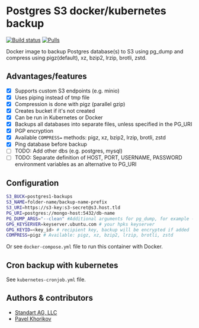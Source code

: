 # Postgres S3 docker/kubernetes backup

[![Build status](https://github.com/BackupTools/postgres-backup-s3/workflows/Docker%20Image%20CI/badge.svg)]() [![Pulls](https://img.shields.io/docker/pulls/backuptools/postgres-backup-s3?style=flat&labelColor=1B3D4B&color=06A64F&logoColor=white&logo=docker&label=pulls)]()

Docker image to backup Postgres database(s) to S3 using pg_dump and compress using pigz(default), xz, bzip2, lrzip, brotli, zstd.

## Advantages/features
- [x] Supports custom S3 endpoints (e.g. minio)
- [x] Uses piping instead of tmp file
- [x] Compression is done with pigz (parallel gzip)
- [x] Creates bucket if it's not created
- [x] Can be run in Kubernetes or Docker
- [x] Backups all databases into separate files, unless specified in the PG_URI
- [x] PGP encryption
- [x] Available `COMPRESS=` methods: pigz, xz, bzip2, lrzip, brotli, zstd
- [x] Ping database before backup
- [ ] TODO: Add other dbs (e.g. postgres, mysql)
- [ ] TODO: Separate definition of HOST, PORT, USERNAME, PASSWORD environment variables as an alternative to PG_URI

## Configuration
```bash
S3_BUCK=postgres1-backups
S3_NAME=folder-name/backup-name-prefix
S3_URI=https://s3-key:s3-secret@s3.host.tld
PG_URI=postgres://mongo-host:5432/db-name
PG_DUMP_ARGS="--clean" #Additional arguments for pg_dump, for example --clean 
GPG_KEYSERVER=keyserver.ubuntu.com # your hpks keyserver
GPG_KEYID=<key_id> # recipient key, backup will be encrypted if added
COMPRESS=pigz # Available: pigz, xz, bzip2, lrzip, brotli, zstd
```

Or see `docker-compose.yml` file to run this container with Docker.

## Cron backup with kubernetes

See `kubernetes-cronjob.yml` file.

## Authors & contributors
- [Standart AG, LLC](https://standart.lv/)
- [Pavel Khorikov](https://github.com/JargeZ)
